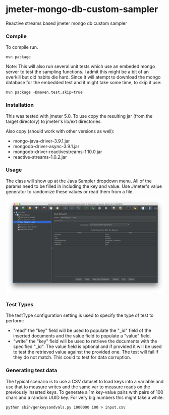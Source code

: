 # jmeter-mongo-db-custom-sampler
Reactive streams based jmeter mongo db custom sampler

### Compile
To compile run. 
```
mvn package
```
Note: This will also run several unit tests which use an embeded mongo server to test the sampling functions. I admit this might be a bit of an overkill but old habits die hard.
Since it will atempt to download the mongo database for the embedded test and it might take some time, to skip it use:
```
mvn package -Dmaven.test.skip=true
```

### Installation
This was tested with jmeter 5.0. To use copy the resulting jar (from the target directory) to 
jmeter's lib/ext directories. 

Also copy (should work with other versions as well):
* mongo-java-driver-3.9.1.jar
* mongodb-driver-async-3.9.1.jar
* mongodb-driver-reactivestreams-1.10.0.jar
* reactive-streams-1.0.2.jar

### Usage
 
The class will show up at the Java Sampler dropdown menu.
All of the params need to be filled in including the key and value.
Use Jmeter's value generator to randomize these values or read 
them from a file.

![alt text](img/jmeter.png "jmeter config")


### Test Types
The testType configuration setting is used to specify the type of test to perform:
* "read"  the "key" field will be used to populate the "_id" field of the inserted documents and the value field to populate a "value" field.
* "write"  the "key" field will be used to retrieve the documents with the specified "_id". The value field is optional and if provided it will be used to test the retrieved value against the provided one. The test will fail if they do not match. This could to test for data corruption.    

### Generating test data

The typical scenario is to use a CSV dataset to load keys into a variable and use that to measure writes and the same var to measure reads on the previously inserted keys.
To generate a 1m key-value pairs with pairs of 100 chars and a random UUID key. For very big numbers this might take a while.
``` 
python sbin/genkeysandvals.py 1000000 100 > input.csv
```
